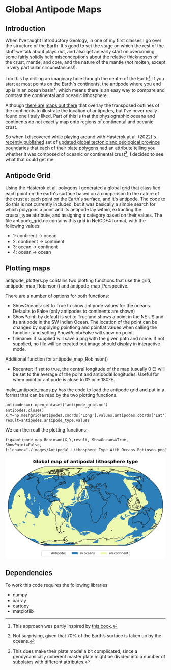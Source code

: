 # Global Antipode Maps

## Introduction
When I've taught Introductory Geology, in one of my first classes I go over the structure of the Earth. It's good to set the stage on which the rest of the stuff we talk about plays out, and also get an early start on overcoming some fairly solidly held misconceptions about the relative thicknesses of the crust, mantle, and core, and the nature of the mantle (_not_ molten, except in very particular circumstances!).

I do this by drilling an imaginary hole through the centre of the Earth[^1]. If you start at most points on the Earth's continents, the antipode where you end up is in an ocean basin[^2], which means there is an easy way to compare and contrast the continental and oceanic lithosphere. 

Although [there are](https://commons.wikimedia.org/wiki/File:Antipodes_LAEA.png) [maps out there](https://thomasguymer.co.uk/blog/2018/2018-04-05/) that overlay the transposed outlines of the continents to illustrate the location of antipodes, but I've never really found one I truly liked. Part of this is that the physiographic oceans and continents do not exactly map onto regions of continental and oceanic crust. 

So when I discovered while playing around with Hasterok at al. (2022)'s [recently published](https://doi.org/10.1016/j.earscirev.2022.104069) set of [updated global tectonic and geological province boundaries](https://github.com/dhasterok/global_tectonics) that each of their plate polygons had an attribute telling you whether it was composed of oceanic or continental crust[^3], I decided to see what that could get me. 

## Antipode Grid
Using the Hasterok et al. polygons I generated a global grid that classified each point on the earth's surface based on a comparison to the nature of the crust at each point on the Earth's surface, and it's antipode. The code to do this is not currently included, but it was basically a simple search for which polygons a point and its antipode lay within, extracting the crustal_type attribute, and assigning a category based on their values. The file antipode_grid.nc contains this grid in NetCDF4 format, with the following values:

- 1: continent -> ocean
- 2: continent -> continent
- 3: ocean -> continent
- 4: ocean -> ocean

## Plotting maps
antipode_plotters.py contains two plotting functions that use the grid, antipode_map_Robinson() and antipode_map_Perspective.

There are a number of options for both functions:
- ShowOceans: set to True to show antipode values for the oceans. Defaults to False (only antipodes to continents are shown)
- ShowPoint: by default is set to True and shows a point in the NE US and its antipode in the SW Indian Ocean. The location of the point can be changed by supplying pointlong and pointlat values when calling the function, and setting ShowPoint=False will show no point.  
- filename: if supplied will save a png with the given path and name. If not supplied, no file will be created but image should display in interactive mode.  

Additional function for antipode_map_Robinson()
- Recenter: if set to true, the central longitude of the map (usually 0 E) will be set to the average of the point and antipodal longitudes. Useful for when point or antipode is close to 0º or ± 180ºE. 

make_antipode_maps.py has the code to load the antipode grid and put in a format that can be read by the two plotting functions.

	‌antipodes=xr.open_dataset('antipode_grid.nc')
	antipodes.close()
	X,Y=np.meshgrid(antipodes.coords['Long'].values,antipodes.coords['Lat'].values)
	result=antipodes.antipode_type.values

We can then call the plotting functions:

	fig=antipode_map_Robinson(X,Y,result, ShowOceans=True, ShowPoint=False, filename="./images/Antipodal_Lithosphere_Type_With_Oceans_Robinson.png")



![](./images/Antipodal_Lithosphere_Type_With_Oceans_Robinson.png)


## Dependencies
To work this code requires the following libraries:
- numpy
- xarray
- cartopy
- matplotlib

[^1]: This approach was partly inspired by [this book](https://bookshop.org/p/books/how-to-dig-a-hole-to-the-other-side-of-the-world-faith-mcnulty/592353?ean=9780064432184).
[^2]: Not surprising, given that 70% of the Earth’s surface is taken up by the oceans.
[^3]: This does make their plate model a bit complicated, since a geodynamically coherent master plate might be divided into a number of subplates with different attributes.